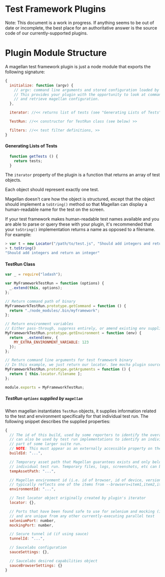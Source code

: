 Test Framework Plugins
======================

Note: This document is a work in progress. If anything seems to be out of date or incomplete,
the best place for an authoritative answer is the source code of our currently-supported plugins.

Plugin Module Structure
=======================

A magellan test framework plugin is just a node module that exports the following signature:

```javascript
{
  initialize: function (argv) {
    // argv: command line arguments and stored configuration loaded by magellan
    // This provides your plugin with the opportunity to look at command line arguments
    // and retrieve magellan configuration.
  },

  iterator: //<< returns list of tests (see "Generating Lists of Tests" below) >>

  TestRun: //<< constructor for TestRun class (see below) >>

  filters: //<< test filter definitions, >>
}
```

#### Generating Lists of Tests

```javascript
  function getTests () {
    return tests;
  }
```

The `iterator` property of the plugin is a function that returns an array of test objects.

Each object should represent exactly one test.

Magellan doesn't care how the object is structured, except that the object should implement a
`toString()` method so that Magellan can display a human-readable name for the test on the screen.

If your test framework makes human-readable test names available and you are able to parse or query
these with your plugin, it's recommended that your `toString()` implementation returns a name as
opposed to a filename. For example:

```javascript
> var t = new Locator("/path/to/test.js", "Should add integers and return an integer");
> t.toString()
"Should add integers and return an integer"
```

#### TestRun Class

```javascript
var _ = require("lodash");

var MyFrameworkTestRun = function (options) {
  _.extend(this, options);
};

// Return command path of binary
MyFrameworkTestRun.prototype.getCommand = function () {
  return "./node_modules/.bin/myframework";
};

// Return environment variables
// Either pass-through, suppress entirely, or amend existing env supplied from magellan process
MyFrameworkTestRun.prototype.getEnvironment = function (env) {
  return _.extend(env, {
    MY_EXTRA_ENVIRONMENT_VARIABLE: 123
  });
};

// Return command line arguments for test framework binary
// In this example, we just return our locator. See mocha plugin source for a more advanced example
MyFrameworkTestRun.prototype.getArguments = function () {
  return [ this.locator.filename ];
};

module.exports = MyFrameworkTestRun;
```

##### TestRun `options` supplied by `magellan`

When magellan instantiates `TestRun` objects, it supplies information related to the test and
environment specifically for that individual test run. The following snippet describes the supplied
properties:

```javascript
{
  // The id of this build, used by some reporters to identify the overall suite run. This
  // can also be used by test run implementations to identify an individual suite run as
  // part of some larger suite run.
  // NOTE: This must appear as an externally accessible property on the TestRun instance
  buildId: "...",

  // Temporary asset path that Magellan guarantees exists and only belongs to this
  // individual test run. Temporary files, logs, screenshots, etc can be put here.
  tempAssetPath: "...",

  // Magellan environment id (i.e. id of browser, id of device, version, etc.),
  // typically reflects one of the items from --browsers=item1,item2,item3 options
  environmentId: "...",

  // Test locator object originally created by plugin's iterator
  locator: {},

  // Ports that have been found safe to use for selenium and mocking (if needed)
  // and are unique from any other currently-executing parallel test
  seleniumPort: number,
  mockingPort: number,

  // Secure tunnel id (if using sauce)
  tunnelId: "...",

  // Saucelabs configuration
  sauceSettings: {},

  // Saucelabs desired capabilities object
  sauceBrowserSettings: {}
}
```
